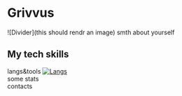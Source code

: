# Grivvus
![Divider](this should rendr an image)
smth about yourself
<br>
## My tech skills
langs&tools
[![Langs](https://skillicons.dev/icons?i=python,fastapi,git,github,postgres,docker,linux,neovim)](https://skillicons.dev)
<br>
some stats
<br>
contacts

